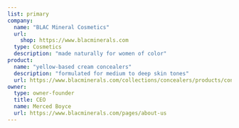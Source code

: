 ```yaml
---
list: primary
company:
  name: "BLAC Mineral Cosmetics"
  url:
    shop: https://www.blacminerals.com
  type: Cosmetics
  description: "made naturally for women of color"
product:
  name: "yellow-based cream concealers"
  description: "formulated for medium to deep skin tones"
  url: https://www.blacminerals.com/collections/concealers/products/concealers?variant=19140710535
owner:
  type: owner-founder
  title: CEO
  name: Merced Boyce
  url: https://www.blacminerals.com/pages/about-us
---
```

